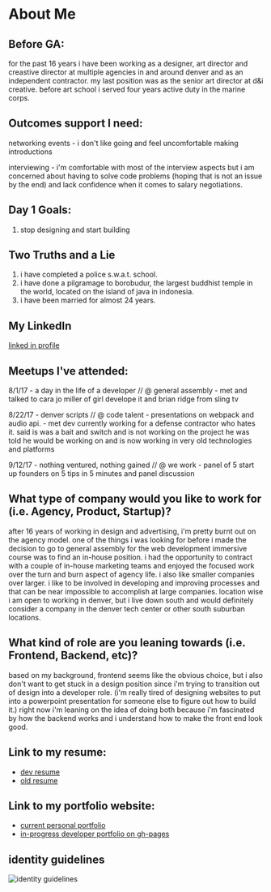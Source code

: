 # About Me

## Before GA:
for the past 16 years i have been working as a designer, art director and creastive director at multiple agencies in and around denver and as an independent contractor. my last position was as the senior art director at d&i creative. before art school i served four years active duty in the marine corps. 

## Outcomes support I need:
networking events - i don't like going and feel uncomfortable making introductions

interviewing - i'm comfortable with most of the interview aspects but i am concerned about having to solve code problems (hoping that is not an issue by the end) and lack confidence when it comes to salary negotiations.


## Day 1 Goals:
1. stop designing and start building


## Two Truths and a Lie
1. i have completed a police s.w.a.t. school.
2. i have done a pilgramage to borobudur, the largest buddhist temple in the world, located on the island of java in indonesia.
3. i have been married for almost 24 years.


## My LinkedIn
[linked in profile](https://www.linkedin.com/in/iannordeck/)


## Meetups I've attended:
8/1/17 - a day in the life of a developer // @ general assembly 
	- met and talked to cara jo miller of girl develope it and brian ridge from sling tv
	
8/22/17 - denver scripts // @ code talent
	- presentations on webpack and audio api.
	- met dev currently working for a defense contractor who hates it. said is was a bait and switch and is not working on the project he was told he would be working on and is now working in very old technologies and platforms
	
9/12/17 - nothing ventured, nothing gained // @ we work
	- panel of 5 start up founders on 5 tips in 5 minutes and panel discussion


## What type of company would you like to work for (i.e. Agency, Product, Startup)?
after 16 years of working in design and advertising, i'm pretty burnt out on the agency model. one of the things i was looking for before i made the decision to go to general assembly for the web development immersive course was to find an in-house position. i had the opportunity to contract with a couple of in-house marketing teams and enjoyed the focused work over the turn and burn aspect of agency life. i also like smaller companies over larger. i like to be involved in developing and improving processes and that can be near impossible to accomplish at large companies. location wise i am open to working in denver, but i live down south and would definitely consider a company in the denver tech center or other south suburban locations.


## What kind of role are you leaning towards (i.e. Frontend, Backend, etc)?
based on my background, frontend seems like the obvious choice, but i also don't want to get stuck in a design position since i'm trying to transition out of design into a developer role. (i'm really tired of designing websites to put into a powerpoint presentation for someone else to figure out how to build it.) right now i'm leaning on the idea of doing both because i'm fascinated by how the backend works and i understand how to make the front end look good.


## Link to my resume: 
* [dev resume](nordeck-resume-4.pdf)
* [old resume](nordeck-chiefton-design-resume.pdf)


## Link to my portfolio website: 
* [current personal portfolio](http://cargocollective.com/nordeck)
* [in-progress developer portfolio on gh-pages](https://inordeck.github.io/portfolio/)


## identity guidelines
![identity guidelines](http://i.imgur.com/7iOHg6v.jpg)

